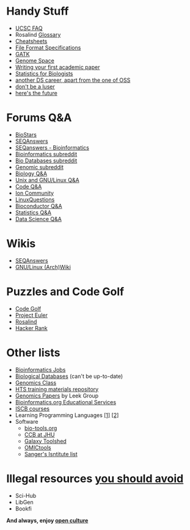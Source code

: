 # Handy Stuff
* [UCSC FAQ](https://genome.ucsc.edu/FAQ/)
* Rosalind [Glossary](http://rosalind.info/glossary/)
* [Cheatsheets](http://overapi.com/)
* [File Format Specifications](https://github.com/samtools/hts-specs)
* [GATK](http://gatkforums.broadinstitute.org/gatk/categories)
* [Genome Space](https://www.broadinstitute.org/scientific-community/science/projects/genomespace/genomespace)
* [Writing your first academic paper](https://github.com/jtleek/firstpaper)
* [Statistics for Biologists](http://www.nature.com/collections/qghhqm)
* [another DS career, apart from the one of OSS](https://github.com/datasciencemasters/go)
* [don't be a luser](http://www.catb.org/esr/faqs/smart-questions.html)
* [here's the future](https://biojulia.github.io/Bio.jl/latest/)

# Forums Q&A
* [BioStars](https://www.biostars.org/)
* [SEQAnswers](http://seqanswers.com/)
* [SEQanswers - Bioinformatics](http://seqanswers.com/forums/external.php?type=RSS2&forumids=18)
* [Bioinformatics subreddit](https://www.reddit.com/r/bioinformatics/)
* [Bio Databases subreddit](http://www.reddit.com/r/BioDatasets)
* [Genomic subreddit](http://www.reddit.com/r/genomics)
* [Biology Q&A](https://biology.stackexchange.com/)
* [Unix and GNU/Linux Q&A](https://unix.stackexchange.com/)
* [Code Q&A](http://stackoverflow.com/)
* [Ion Community](http://ioncommunity.lifetechnologies.com/community/)
* [LinuxQuestions](http://www.linuxquestions.org/questions/)
* [Bioconductor Q&A](https://support.bioconductor.org/)
* [Statistics Q&A](http://stats.stackexchange.com/)
* [Data Science Q&A](http://datascience.stackexchange.com/)

# Wikis
* [SEQAnswers](http://seqanswers.com/wiki/SEQanswers)
* [GNU/Linux (Arch)Wiki](https://wiki.archlinux.org/)

# Puzzles and Code Golf
* [Code Golf](https://codegolf.stackexchange.com/)
* [Project Euler](https://projecteuler.net/)
* [Rosalind](http://rosalind.info/)
* [Hacker Rank](https://www.hackerrank.com/domains/algorithms/warmup)

# Other lists
* [Bioinformatics Jobs](http://www.indeed.com/q-Bioinformatics-jobs.html)
* [Biological Databases](https://en.wikipedia.org/wiki/List_of_biological_databases) (can't be up-to-date)
* [Genomics Class](http://genomicsclass.github.io/book/pages/resources.html)
* [HTS training materials repository](http://bioinformatics.upsc.se/htmr)
* [Genomics Papers](https://github.com/jtleek/genomicspapers) by Leek Group
* [Bioinformatics.org Educational Services](http://www.bioinformatics.org/wiki/Educational_services)
* [ISCB courses](http://www.iscb.org/iscb-degree-certificate-programs)
* Learning Programming Languages [[1]](http://hackr.io/) [[2]](https://github.com/vhf/free-programming-books)
* Software
  * [bio-tools.org](https://bio-tools.org/)
  * [CCB at JHU](http://ccb.jhu.edu/software.shtml)
  * [Galaxy Toolshed](https://toolshed.g2.bx.psu.edu/)
  * [OMICtools](http://omictools.com/about)
  * [Sanger's Isntitute list](http://www.sanger.ac.uk/science/tools)

# Illegal resources [you should avoid](http://www.sciencemag.org/news/2016/04/whos-downloading-pirated-papers-everyone)
* Sci-Hub
* LibGen
* Bookfi

**And always, enjoy [open culture](http://www.openculture.com/)**
